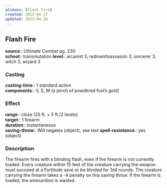 ```yaml
---
aliases: [Flash Fire]
created: 2023-04-27
updated: 2023-04-28
---
```


## Flash Fire

**source**:: Ultimate Combat pg. 230  
**school**:: transmutation
**level**:: arcanist 3, redmantisassassin 3, sorcerer 3, witch 3, wizard 3

### Casting

**casting-time**:: 1 standard action  
**components**:: V, S, M (a pinch of powdered fool’s gold)

### Effect

**range**:: close (25 ft. + 5 ft./2 levels)  
**target**:: 1 firearm  
**duration**:: instantaneous  
**saving-throw**:: Will negates (object), see text
**spell-resistance**:: yes (object)

### Description

The firearm fires with a blinding flash, even if the firearm is not currently loaded. Every creature within 15 feet of the creature carrying the weapon must succeed at a Fortitude save or be blinded for 1d4 rounds. The creature carrying the firearm takes a -4 penalty on this saving throw. If the firearm is loaded, the ammunition is wasted.
